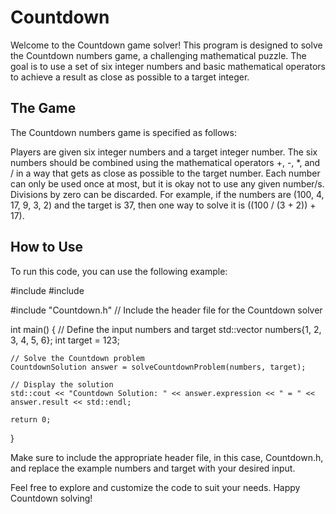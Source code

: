 # Countdown
Welcome to the Countdown game solver! This program is designed to solve the Countdown numbers game, a challenging mathematical puzzle. The goal is to use a set of six integer numbers and basic mathematical operators to achieve a result as close as possible to a target integer.

## The Game

The Countdown numbers game is specified as follows:

Players are given six integer numbers and a target integer number.
The six numbers should be combined using the mathematical operators +, -, *, and / in a way that gets as close as possible to the target number.
Each number can only be used once at most, but it is okay not to use any given number/s.
Divisions by zero can be discarded.
For example, if the numbers are (100, 4, 17, 9, 3, 2) and the target is 37, then one way to solve it is ((100 / (3 + 2)) + 17).

## How to Use

To run this code, you can use the following example:

#include <iostream>
#include <vector>

#include "Countdown.h"  // Include the header file for the Countdown solver

int main() {
    // Define the input numbers and target
    std::vector<int> numbers{1, 2, 3, 4, 5, 6};
    int target = 123;

    // Solve the Countdown problem
    CountdownSolution answer = solveCountdownProblem(numbers, target);

    // Display the solution
    std::cout << "Countdown Solution: " << answer.expression << " = " << answer.result << std::endl;

    return 0;
}

Make sure to include the appropriate header file, in this case, Countdown.h, and replace the example numbers and target with your desired input.

Feel free to explore and customize the code to suit your needs. Happy Countdown solving!
